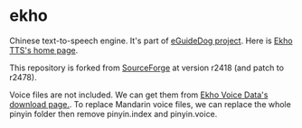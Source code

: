 # ekho
Chinese text-to-speech engine. It's part of <a href='http://www.eguidedog.net'>eGuideDog project</a>. Here is <a href='http://www.eguidedog.net/ekho.php'>Ekho TTS's home page</a>.

This repository is forked from <a href='https://sourceforge.net/p/e-guidedog/code/HEAD/tree/eGuideDog_TTS/'>SourceForge</a> at version r2418 (and patch to r2478).

Voice files are not included. We can get them from <a href='https://sourceforge.net/projects/e-guidedog/files/Ekho%20Voice%20Data/0.2/'>Ekho Voice Data's download page.</a>. To replace Mandarin voice files, we can replace the whole pinyin folder then remove pinyin.index and pinyin.voice.
